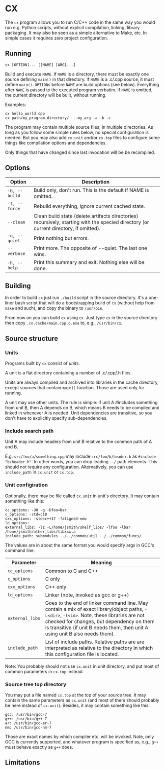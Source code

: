 # CX

The `cx` program allows you to run C/C++ code in the same way you would run
e.g. Python scripts, without explicit compilation, linking, library packaging.
It may also be seen as a simple alternative to Make, etc. In simple cases it
requires zero project configuration.

## Running

`cx [OPTION]... [[NAME] [ARG]...]`

Build and execute `NAME`. If `NAME` is a directory, there must be exactly one source
defining `main()` in that directory. If `NAME` is a .c/.cpp source, it must define
`main()`. `OPTION`s before `NAME` are build options (see below). Everything after
`NAME` is passed to the executed program verbatim.
If `NAME` is omitted, the current directory will be built, without running.

Examples:

```
cx hello_world.cpp
cx path/my_program_directory/  --my_arg -a -b -c
```

The program may contain multiple source files, in multiple directories. As long as you
follow some simple rules below, no special configuration is needed. But you may also add
`cx.unit` and/or `cx.top` files to configure some things like compilation options and
dependencies.

Only things that have changed since last invocation will be be recompiled.


## Options

|Option       |Description |
|-------------|--------------------------------------------------------------|
|`-b, --build`|Build only, don't run. This is the default if NAME is omitted.|
|`-f, --force`|Rebuild everything, ignore current cached state.|
|`--clean`    |Clean build state (delete artifacts directories) recursively, starting with the specied directory (or current directory, if omitted).|
|`-q, --quiet`|Print nothing but errors.|
|`--verbose`  |Print more. The opposite of --quiet. The last one wins.|
|`-h, --help` |Print this summary and exit. Nothing else will be done.|


## Building

In order to build `cx` just run `./build` script in the source directory. It's a one-liner bash script that
will do a bootstrapping build of `cx` (without help from `make` and such), and copy the
binary to `/usr/bin`.

From now on you can build `cx` using `cx`. Just type `cx` in the source directory
then copy `.cx.cache/main.cpp.o.exe` to, e.g., `/usr/bin/cx`.

## Source structure

### Units

Programs built by `cx` consist of *units*.

A unit is a flat directory containing a number of .c/.cpp/.h files.

Units are always compiled and archived into libraries in the cache directory, except sources that contain `main()` function. Those are used only for running.

A unit may use other units. The rule is simple: if unit A #includes something from unit B, then A depends on B, which means B needs to be compiled and linked in whenever A is needed. Unit dependencies are transitive, so you don't have to explicitly specify sub-dependencies.

### Include search path

Unit A may include headers from unit B relative to the common path of A and B.

E.g. `src/foo/a/something.cpp` may include `src/foo/b/header.h` as `#include "b/header.h"`. In other words, you can drop leading `../` path elements. This should not require any configuration. Alternatively, you can use `include_path` in `cx.unit` or `cx.top`.

### Unit configiration

Optionally, there may be file called `cx.unit` in unit's directory. It may contain something like this:

```
cc_options: -O0 -g -Dfoo=bar
c_options: -std=c18
cxx_options: -std=c++17 -faligned-new
ld_options:
external_libs: -lz -L/home/jsmith/shelf_libs/ -lfoo -lbar /home/jsmith/other_libs/libxxx.a
include_path: submodules ../../common/util ../../common/funcs/

```
The values are in about the same format you would specify args in GCC's command line.

| Parameter     | Meaning |
|---------------|---------|
|`cc_options`   | Common to C and C++ |
|`c_options`    | C only |
|`cxx_options`  | C++ only |
|`ld_options`   | Linker (note, invoked as gcc or g++) |
|`external_libs`| Goes to the end of linker command line. May contain a mix of exact library/object paths, `-L<dir>`, `-l<id>`. Note, these libraries are not checked for changes, but dependency on them is transitive (if unit B needs them, then unit A using unit B also needs them). |
|`include_path` | List of include paths. Relative paths are are interpreted as relative to the directory in which this configuration file is located. |

Note: You probably should not use `cx.unit` in unit directory, and put most of common parameters in `cx.top` instead.


### Source tree top directory

You may put a file named `cx.top` at the top of your source tree. It may contain the same parameters as `cx.unit` (and most of them should probably be here instead of `cx.unit`). Besides, it may contain something like this:

```
gcc: /usr/bin/gcc-7
g++: /usr/bin/g++-7
ar: /usr/bin/gcc-ar-7
nm: /usr/bin/gcc-nm-7

```
Those are exact names by which compiler etc. will be invoked. Note, only GCC is currently supported, and whatever program is specified as, e.g., `g++` must behave exactly as `g++` does.

## Limitations

